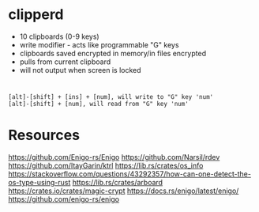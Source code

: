 # clipperd

- 10 clipboards (0-9 keys)
- write modifier - acts like programmable "G" keys
- clipboards saved encrypted in memory/in files encrypted
- pulls from current clipboard
- will not output when screen is locked

#
    [alt]-[shift] + [ins] + [num], will write to "G" key 'num'
    [alt]-[shift] + [num], will read from "G" key 'num'


# Resources
https://github.com/Enigo-rs/Enigo
https://github.com/Narsil/rdev
https://github.com/ItayGarin/ktrl
https://lib.rs/crates/os_info
https://stackoverflow.com/questions/43292357/how-can-one-detect-the-os-type-using-rust
https://lib.rs/crates/arboard
https://crates.io/crates/magic-crypt
https://docs.rs/enigo/latest/enigo/
https://github.com/enigo-rs/enigo